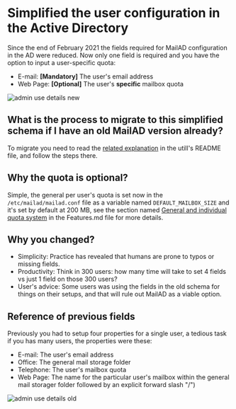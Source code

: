 # Simplified the user configuration in the Active Directory

Since the end of February 2021 the fields required for MailAD configuration in the AD were reduced. Now only one field is required and you have the option to input a user-specific quota:

- E-mail: **[Mandatory]** The user's email address
- Web Page: **[Optional]** The user's **specific** mailbox quota

![admin use details new](imgs/admin_user_details.png)

## What is the process to migrate to this simplified schema if I have an old MailAD version already?

To migrate you need to read the [related explanation](utils/README.md#upgrade-to-the-simplified-ad-configuration) in the utill's README file, and follow the steps there.

## Why the quota is optional?

Simple, the general per user's quota is set now in the `/etc/mailad/mailad.conf` file as a variable named `DEFAULT_MAILBOX_SIZE` and it's set by default at 200 MB, see the section named [General and individual quota system](Features.md#general-and-individual-quota-system) in the Features.md file for more details.

## Why you changed?

- Simplicity: Practice has revealed that humans are prone to typos or missing fields.
- Productivity: Think in 300 users: how many time will take to set 4 fields vs just 1 field on those 300 users?
- User's advice: Some users was using the fields in the old schema for things on their setups, and that will rule out MailAD as a viable option.

## Reference of previous fields
Previously you had to setup four properties for a single user, a tedious task if you has many users, the properties were these:

- E-mail: The user's email address
- Office: The general mail storage folder
- Telephone: The user's mailbox quota
- Web Page: The name for the particular user's mailbox within the general mail storager folder followed by an explicit forward slash "/")

![admin use details old](imgs/admin_user_details_old.png)


